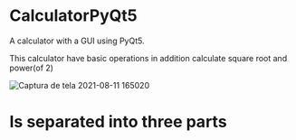 # CalculatorPyQt5

A calculator with a GUI using PyQt5.

This calculator have basic operations in addition calculate square root and power(of 2)


![Captura de tela 2021-08-11 165020](https://user-images.githubusercontent.com/79917420/129093853-2810a6f3-6db0-422a-8932-c252042c9d81.png)

# Is separated into three parts
